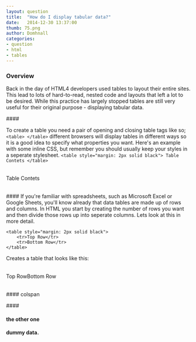 ```yaml
---
layout: question
title:  "How do I display tabular data?"
date:   2014-12-30 13:37:00
thumb: 75.png
author: Domhnall
categories:
- question
- html
- tables
---
```


### Overview
Back in the day of HTML4 developers used tables to layout their entire sites. This lead to lots of hard-to-read, nested code and layouts that left a lot to be desired. While this practice has largely stopped tables are still very useful for their original purpose - displaying tabular data.
<!--more-->

####<table>

To create a table you need a pair of opening and closing table tags like so; `<table> </table>` different browsers will display tables in different ways so it is a good idea to specify what properties you want. Here's an example with some inline CSS, but remember you should usually keep your styles in a seperate stylesheet.
`<table style="margin: 2px solid black"> Table Contets </table>`
<table style="margin: 2px solid black"> 
    Table Contets 
</table>

####<tr>
If you're familiar with spreadsheets, such as Microsoft Excel or Google Sheets, you'll know already that data tables are made up of rows and columns. In HTML you start by creating the number of rows you want and then divide those rows up into seperate columns. Lets look at this in more detail. <table>

    <table style="margin: 2px solid black">
        <tr>Top Row</tr>
        <tr>Bottom Row</tr>        
    </table>

Creates a table that looks like this:

<table style="margin: 2px solid black">
    <tr>Top Row</tr>
    <tr>Bottom Row</tr>        
</table>

####<td>
colspan

####<th>

#### the other one

#### dummy data.